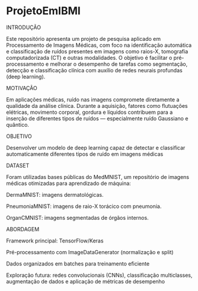 # ProjetoEmIBMI

INTRODUÇÃO

Este repositório apresenta um projeto de pesquisa aplicado em Processamento de Imagens Médicas, com foco na identificação automática e classificação de ruídos presentes em imagens como raios-X, tomografia computadorizada (CT) e outras modalidades. O objetivo é facilitar o pré-processamento e melhorar o desempenho de tarefas como segmentação, detecção e classificação clínica com auxílio de redes neurais profundas (deep learning).

MOTIVAÇÃO

Em aplicações médicas, ruído nas imagens compromete diretamente a qualidade da análise clínica. Durante a aquisição, fatores como flutuações elétricas, movimento corporal, gordura e líquidos contribuem para a inserção de diferentes tipos de ruídos — especialmente ruído Gaussiano e quântico.

OBJETIVO

Desenvolver um modelo de deep learning capaz de detectar e classificar automaticamente diferentes tipos de ruído em imagens médicas

DATASET

Foram utilizadas bases públicas do MedMNIST, um repositório de imagens médicas otimizadas para aprendizado de máquina:

DermaMNIST: imagens dermatológicas.

PneumoniaMNIST: imagens de raio-X torácico com pneumonia.

OrganCMNIST: imagens segmentadas de órgãos internos.

ABORDAGEM

Framework principal: TensorFlow/Keras

Pré-processamento com ImageDataGenerator (normalização e split)

Dados organizados em batches para treinamento eficiente

Exploração futura: redes convolucionais (CNNs), classificação multiclasses, augmentação de dados e aplicação de métricas de desempenho
